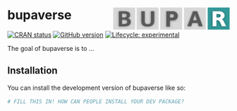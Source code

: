 
<!-- README.md is generated from README.Rmd. Please edit that file -->

# bupaverse <a href="https://bupaverse.github.io/bupaverse/"><img src="man/figures/logo.png" align="right" height="50" /></a>

<!-- badges: start -->

[![CRAN
status](https://www.r-pkg.org/badges/version/bupaverse)](https://CRAN.R-project.org/package=bupaverse)
[![GitHub
version](https://img.shields.io/badge/GitHub-0.0.0.9000-blue)](https://github.com/bupaverse/bupaverse)
[![Lifecycle:
experimental](https://img.shields.io/badge/lifecycle-experimental-orange.svg)](https://lifecycle.r-lib.org/articles/stages.html#experimental)
<!-- badges: end -->

The goal of bupaverse is to …

## Installation

You can install the development version of bupaverse like so:

``` r
# FILL THIS IN! HOW CAN PEOPLE INSTALL YOUR DEV PACKAGE?
```
